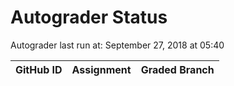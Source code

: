 # Autograder Status
Autograder last run at: September 27, 2018 at 05:40

| GitHub ID | Assignment | Graded Branch |
|-----------|------------|---------------|
